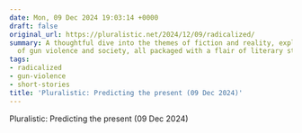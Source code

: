 ```yaml
---
date: Mon, 09 Dec 2024 19:03:14 +0000
draft: false
original_url: https://pluralistic.net/2024/12/09/radicalized/
summary: A thoughtful dive into the themes of fiction and reality, exploring issues
  of gun violence and society, all packaged with a flair of literary storytelling.
tags:
- radicalized
- gun-violence
- short-stories
title: 'Pluralistic: Predicting the present (09 Dec 2024)'
---
```


Pluralistic: Predicting the present (09 Dec 2024)